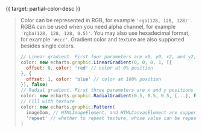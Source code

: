 {{ target: partial-color-desc }}

> Color can be represented in RGB, for example `'rgb(128, 128, 128)'`. RGBA can be used when you need alpha channel, for example `'rgba(128, 128, 128, 0.5)'`. You may also use hexadecimal format, for example `'#ccc'`. Gradient color and texture are also supported besides single colors.
> ```js
> // Linear gradient. First four parameters are x0, y0, x2, and y2, each ranged from 0 to 1, standing for percentage in the bounding box. If another parameter is passed in as `true`, then the first four parameters are in absolute pixel positions.
> color: new echarts.graphic.LinearGradient(0, 0, 0, 1, [{
>   offset: 0, color: 'red' // color at 0% position
> }, {
>   offset: 1, color: 'blue' // color at 100% position
> }], false)
> // Radial gradient. First three parameters are x and y positions of center, and radius, similar to linear gradient.
> color: new echarts.graphic.RadialGradient(0.5, 0.5, 0.5, [...], false)
> // Fill with texture
> color: new echarts.graphic.Pattern(
>   imageDom, // HTMLImageElement, and HTMLCanvasElement are supported, while string path is not supported
>   'repeat' // whether to repeat texture, whose value can be repeat-x, repeat-y, or no-repeat
> )
> ```